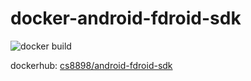 # docker-android-fdroid-sdk

![docker build](https://img.shields.io/docker/build/cs8898/android-fdroid-sdk)

dockerhub: [cs8898/android-fdroid-sdk](https://hub.docker.com/repository/docker/cs8898/android-fdroid-sdk)
